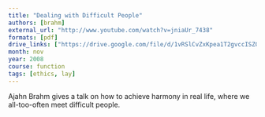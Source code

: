 ```yaml
---
title: "Dealing with Difficult People"
authors: [brahm]
external_url: "http://www.youtube.com/watch?v=jniaUr_7438"
formats: [pdf]
drive_links: ["https://drive.google.com/file/d/1vRSlCvZxKpea1T2gvccISZGaPj8k2Zau/view?usp=drivesdk"]
month: nov
year: 2008
course: function
tags: [ethics, lay]
---
```


Ajahn Brahm gives a talk on how to achieve harmony in real life, where we all-too-often meet difficult people.

